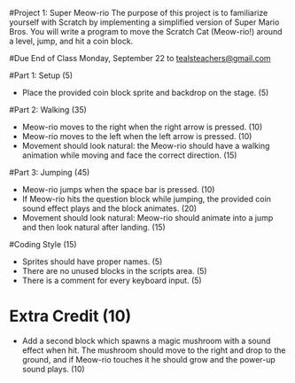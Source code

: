 #Project 1: Super Meow-rio
The purpose of this project is to familiarize yourself with Scratch by implementing a simplified version of Super Mario Bros. You will write a program to move the Scratch Cat (Meow-rio!) around a level, jump, and hit a coin block.

#Due
End of Class Monday, September 22 to tealsteachers@gmail.com

#Part 1: Setup (5)
- Place the provided coin block sprite and backdrop on the stage. (5)

#Part 2: Walking (35)
- Meow-rio moves to the right when the right arrow is pressed. (10)
- Meow-rio moves to the left when the left arrow is pressed. (10)
- Movement should look natural: the Meow-rio should have a walking animation while moving and face the correct direction. (15)

#Part 3: Jumping (45)
- Meow-rio jumps when the space bar is pressed. (10)
- If Meow-rio hits the question block while jumping, the provided coin sound effect plays and the block animates. (20)
- Movement should look natural: Meow-rio should animate into a jump and then look natural after landing. (15)

#Coding Style (15)
- Sprites should have proper names. (5)
- There are no unused blocks in the scripts area. (5)
- There is a comment for every keyboard input. (5)

# Extra Credit (10)
- Add a second block which spawns a magic mushroom with a sound effect when hit. The mushroom should move to the right and drop to the ground, and if Meow-rio touches it he should grow and the power-up sound plays. (10)